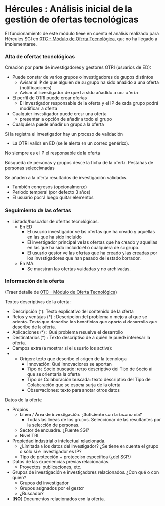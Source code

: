 # Hércules : Análisis inicial de la gestión de ofertas tecnológicas



El funcionamiento de este módulo tiene en cuenta el análisis realizado para Hércules SGI en [OTC \- Módulo de Oferta Tecnológica](https://confluence.um.es/confluence/pages/viewpage.action?pageId=397509826&src=contextnavpagetreemode "https://confluence.um.es/confluence/pages/viewpage.action?pageId=397509826&src=contextnavpagetreemode"), que no ha llegado a implementarse.

### Alta de ofertas tecnológicas

Creación por parte de investigadores y gestores OTRI (usuarios de ED):

* Puede constar de varios grupos o investigadores de grupos distintos
	+ Avisar al IP de que alguien de su grupo ha sido añadido a una oferta (notificaciones)
	+ Avisar al investigador de que ha sido añadido a una oferta
* El perfil de OTRI puede crear ofertas
	+ El investigador responsable de la oferta y el IP de cada grupo podrá modificar la oferta
* Cualquier investigador puede crear una oferta
	+ presentar la opción de añadir a todo el grupo
* Cualquiera puede añadir un grupo a la oferta

Si la registra el investigador hay un proceso de validación

* La OTRI valida en ED (se le alerta en un correo genérico).

No siempre es el IP el responsable de la oferta

Búsqueda de personas y grupos desde la ficha de la oferta. Pestañas de personas seleccionadas

Se añaden a la oferta resultados de investigación validados.

* También congresos (opcionalmente)
* Periodo temporal (por defecto 3 años)
* El usuario podrá luego quitar elementos

### Seguimiento de las ofertas

* Listado/buscador de ofertas tecnológicas.
	+ En ED
		- El usuario investigador ve las ofertas que ha creado y aquellas en las que ha sido incluido.
		- El investigador principal ve las ofertas que ha creado y aquellas en las que ha sido incluido él o cualquiera de su grupo.
		- El usuario gestor ve las ofertas que ha creado y las creadas por los investigadores que han pasado del estado borrador.
	+ En MA.
		- Se muestran las ofertas validadas y no archivadas.

### Información de la oferta

(Traer detalle de [OTC \- Módulo de Oferta Tecnológica](https://confluence.um.es/confluence/pages/viewpage.action?pageId=397509826&src=contextnavpagetreemode "https://confluence.um.es/confluence/pages/viewpage.action?pageId=397509826&src=contextnavpagetreemode"))

Textos descriptivos de la oferta:

* Descripción (\*): Texto explicativo del contenido de la oferta
* Retos y ventajas (\*) : Descripción del problema o mejora al que se orienta. Texto que describe los beneficios que aporta el desarrollo que describe de la oferta.
* Aplicaciones (\*) : Qué problema resuelve el desarrollo
* Destinatarios (\*) : Texto descriptivo de a quién le puede interesar la oferta.
* Campos extra (a mostrar si el usuario los activa):
* + Origen: texto que describe el origen de la tecnología
	+ Innovación: Qué innovaciones se aportan
	+ Tipo de Socio buscado: texto descriptivo del Tipo de Socio al que se orientaría la oferta
	+ Tipo de Colaboración buscada: texto descriptivo del Tipo de Colaboración que se espera surja de la oferta
	+ Observaciones: texto para anotar otros datos

  


Datos de la oferta:

* Propios
	+ Línea / Área de investigación. ¿Suficiente con la taxonomía?
		- Todas las líneas de los grupos. Seleccionar de las resultantes por la selección de personas.
	+ Sector de encuadre. ¿Fuente SGI?
	+ Nivel TRL
* Propiedad industrial o intelectual relacionada.
	+ ¿Limitada a los datos del investigador? ¿Se tiene en cuenta el grupo o sólo si el investigador es IP?
	+ Tipo de protección \+ protección específica (¿del SGI?)
* Datos de las experiencias previas relacionadas.
	+ Proyectos, publicaciones, etc.
* Grupos de investigación e investigadores relacionados. ¿Con qué o con quién?
	+ Grupos del investigador
	+ Grupos asignados por el gestor
	+ ¿Buscador?
* \[**NO**] Documentos relacionados con la oferta.




